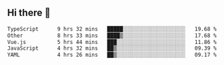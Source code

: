 ## Hi there 👋

<!--START_SECTION:waka-->

```txt
TypeScript      9 hrs 32 mins   █████░░░░░░░░░░░░░░░░░░░░   19.68 %
Other           8 hrs 33 mins   ████▒░░░░░░░░░░░░░░░░░░░░   17.68 %
Vue.js          5 hrs 44 mins   ███░░░░░░░░░░░░░░░░░░░░░░   11.86 %
JavaScript      4 hrs 32 mins   ██▒░░░░░░░░░░░░░░░░░░░░░░   09.39 %
YAML            4 hrs 26 mins   ██▒░░░░░░░░░░░░░░░░░░░░░░   09.17 %
```

<!--END_SECTION:waka-->
